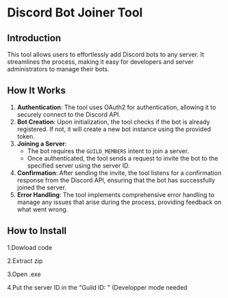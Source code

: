 # Discord Bot Joiner Tool

## Introduction
This tool allows users to effortlessly add Discord bots to any server. It streamlines the process, making it easy for developers and server administrators to manage their bots.

## How It Works
1. **Authentication**: The tool uses OAuth2 for authentication, allowing it to securely connect to the Discord API.
2. **Bot Creation**: Upon initialization, the tool checks if the bot is already registered. If not, it will create a new bot instance using the provided token.
3. **Joining a Server**: 
   - The bot requires the `GUILD_MEMBERS` intent to join a server.
   - Once authenticated, the tool sends a request to invite the bot to the specified server using the server ID.
4. **Confirmation**: After sending the invite, the tool listens for a confirmation response from the Discord API, ensuring that the bot has successfully joined the server.
5. **Error Handling**: The tool implements comprehensive error handling to manage any issues that arise during the process, providing feedback on what went wrong.


## How to Install
1.Dowload code

2.Extract zip

3.Open .exe

4.Put the server ID in the "Guild ID: " (Developper mode needed
